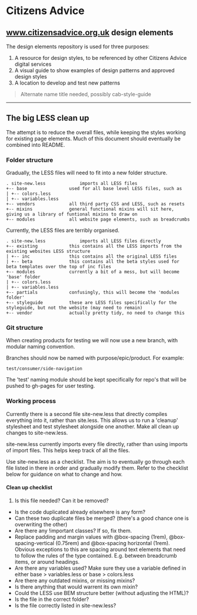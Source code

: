 # Citizens Advice
www.citizensadvice.org.uk design elements
---

The design elements repository is used for three purposes:

1. A resource for design styles, to be referenced by other Citizens Advice digital services
2. A visual guide to show examples of design patterns and approved design styles
3. A location to develop and test new patterns

> Alternate name title needed, possibly cab-style-guide

---

## The big LESS clean up

The attempt is to reduce the overall files, while keeping the styles working for existing page elements. Much of this document should eventually be combined into README.


### Folder structure

Gradually, the LESS files will need to fit into a new folder structure.

	. site-new.less 			imports all LESS files  
	+-- base 				used for all base level LESS files, such as  
	| +-- colors.less  
	| +-- variables.less  
	+-- vendors				all third party CSS and LESS, such as resets  
	+-- mixins				general functional mixins will sit here, giving us a library of funtional mixins to draw on  
	+-- modules				all website page elements, such as breadcrumbs  

Currently, the LESS files are terribly organised.

	. site-new.less 			imports all LESS files directly  
	+-- existing			this contains all the LESS imports from the existing websites LESS structure  
	| +-- inc 				this contains all the original LESS files  
	| +-- beta				this contains all the beta styles used for beta templates over the top of inc files  
	+-- modules				currently a bit of a mess, but will become 'base' folder  
	| +-- colors.less 	
	| +-- variables.less  
	+-- partials			confusingly, this will become the 'modules folder'  
	+-- styleguide			these are LESS files specifically for the styleguide, but not the website (may need to remain)  
	+-- vendor				actually pretty tidy, no need to change this


### Git structure

When creating products for testing we will now use a new branch, with modular naming convention.

Branches should now be named with purpose/epic/product. For example:

	test/consumer/side-navigation

The 'test' naming module should be kept specifically for repo's that will be pushed to gh-pages for user testing.


### Working process

Currently there is a second file site-new.less that directly compiles everything into it, rather than site.less. This allows us to run a 'cleanup' stylesheet and test stylesheet alongside one another. Make all clean up changes to site-new.less.

site-new.less currently imports every file directly, rather than using imports of import files. This helps keep track of all the files.

Use site-new.less as a checklist. The aim is to eventually go through each file listed in there in order and gradually modify them. Refer to the checklist below for guidance on what to change and how.


#### Clean up checklist

1. Is this file needed? Can it be removed?
+ Is the code duplicated already elsewhere is any form?
+ Can these two duplicate files be merged? (there's a good chance one is overwriting the other)
+ Are there any !important classes? If so, fix them.
+ Replace padding and margin values with @box-spacing (1rem), @box-spacing-vertical (0.75rem) and @box-spacing horizontal (1rem). Obvious exceptions to this are spacing around text elements that need to follow the rules of the type contained. E.g. between breadcrumb items, or around headings.
+ Are there any variables used? Make sure they use a variable defined in either base > variables.less or base > colors.less
+ Are there any outdated mixins, or missing mixins?
+ Is there anything that would warrent its own mixin?
+ Could the LESS use BEM structure better (without adjusting the HTML)?
+ Is the file in the correct folder?
+ Is the file correctly listed in site-new.less?